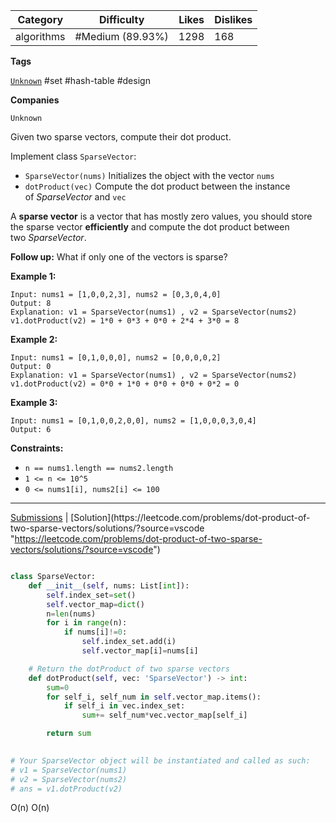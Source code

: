 | Category   | Difficulty       | Likes | Dislikes |
| ---------- | ---------------- | ----- | -------- |
| algorithms | #Medium (89.93%) | 1298  | 168      |

**Tags**

[`Unknown`](https://leetcode.com/tag/Unknown?source=vscode "https://leetcode.com/tag/Unknown?source=vscode") #set #hash-table #design 

**Companies**

`Unknown`

Given two sparse vectors, compute their dot product.

Implement class `SparseVector`:

- `SparseVector(nums)` Initializes the object with the vector `nums`
- `dotProduct(vec)` Compute the dot product between the instance of _SparseVector_ and `vec`

A **sparse vector** is a vector that has mostly zero values, you should store the sparse vector **efficiently** and compute the dot product between two _SparseVector_.

**Follow up:** What if only one of the vectors is sparse?

**Example 1:**

```
Input: nums1 = [1,0,0,2,3], nums2 = [0,3,0,4,0]
Output: 8
Explanation: v1 = SparseVector(nums1) , v2 = SparseVector(nums2)
v1.dotProduct(v2) = 1*0 + 0*3 + 0*0 + 2*4 + 3*0 = 8
```

**Example 2:**

```
Input: nums1 = [0,1,0,0,0], nums2 = [0,0,0,0,2]
Output: 0
Explanation: v1 = SparseVector(nums1) , v2 = SparseVector(nums2)
v1.dotProduct(v2) = 0*0 + 1*0 + 0*0 + 0*0 + 0*2 = 0
```

**Example 3:**

```
Input: nums1 = [0,1,0,0,2,0,0], nums2 = [1,0,0,0,3,0,4]
Output: 6
```

**Constraints:**

- `n == nums1.length == nums2.length`
- `1 <= n <= 10^5`
- `0 <= nums1[i], nums2[i] <= 100`

---

[Submissions](https://leetcode.com/problems/dot-product-of-two-sparse-vectors/submissions/?source=vscode "https://leetcode.com/problems/dot-product-of-two-sparse-vectors/submissions/?source=vscode") | [Solution](https://leetcode.com/problems/dot-product-of-two-sparse-vectors/solutions/?source=vscode "https://leetcode.com/problems/dot-product-of-two-sparse-vectors/solutions/?source=vscode")

```python

class SparseVector:
    def __init__(self, nums: List[int]):
        self.index_set=set()
        self.vector_map=dict()
        n=len(nums)
        for i in range(n):
            if nums[i]!=0:
                self.index_set.add(i)
                self.vector_map[i]=nums[i]

    # Return the dotProduct of two sparse vectors
    def dotProduct(self, vec: 'SparseVector') -> int:
        sum=0
        for self_i, self_num in self.vector_map.items():
            if self_i in vec.index_set:
                sum+= self_num*vec.vector_map[self_i]

        return sum
        

# Your SparseVector object will be instantiated and called as such:
# v1 = SparseVector(nums1)
# v2 = SparseVector(nums2)
# ans = v1.dotProduct(v2)

```

O(n)
O(n)